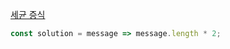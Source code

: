 [세균 증식](https://school.programmers.co.kr/learn/courses/30/lessons/120898)

```js
const solution = message => message.length * 2;
```
